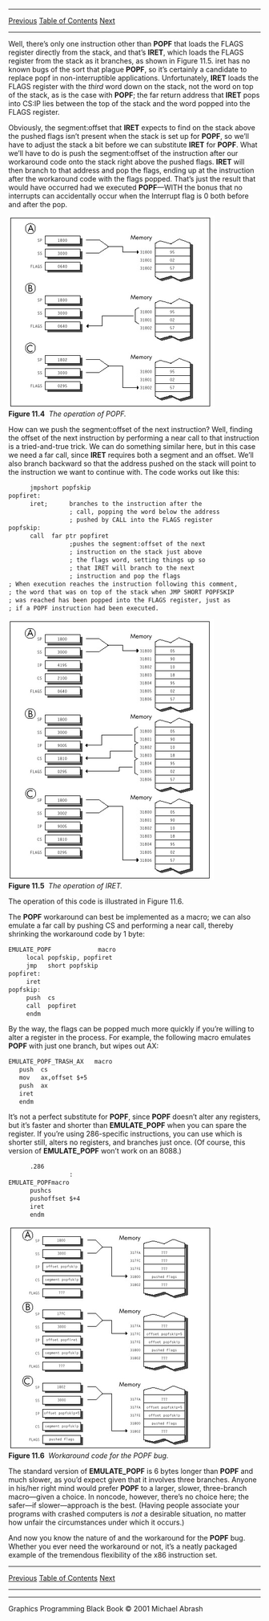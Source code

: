   ------------------------ --------------------------------- --------------------
  [Previous](11-07.html)   [Table of Contents](index.html)   [Next](12-01.html)
  ------------------------ --------------------------------- --------------------

Well, there’s only one instruction other than **POPF** that loads the
FLAGS register directly from the stack, and that’s **IRET**, which loads
the FLAGS register from the stack as it branches, as shown in Figure
11.5. iret has no known bugs of the sort that plague **POPF**, so it’s
certainly a candidate to replace popf in non-interruptible applications.
Unfortunately, **IRET** loads the FLAGS register with the *third* word
down on the stack, not the word on top of the stack, as is the case with
**POPF**; the far return address that **IRET** pops into CS:IP lies
between the top of the stack and the word popped into the FLAGS
register.

Obviously, the segment:offset that **IRET** expects to find on the stack
above the pushed flags isn’t present when the stack is set up for
**POPF**, so we’ll have to adjust the stack a bit before we can
substitute **IRET** for **POPF**. What we’ll have to do is push the
segment:offset of the instruction after our workaround code onto the
stack right above the pushed flags. **IRET** will then branch to that
address and pop the flags, ending up at the instruction after the
workaround code with the flags popped. That’s just the result that would
have occurred had we executed **POPF**—WITH the bonus that no interrupts
can accidentally occur when the Interrupt flag is 0 both before and
after the pop.

![](images/11-04.jpg)\
 **Figure 11.4**  *The operation of POPF.*

How can we push the segment:offset of the next instruction? Well,
finding the offset of the next instruction by performing a near call to
that instruction is a tried-and-true trick. We can do something similar
here, but in this case we need a far call, since **IRET** requires both
a segment and an offset. We’ll also branch backward so that the address
pushed on the stack will point to the instruction we want to continue
with. The code works out like this:

          jmpshort popfskip
    popfiret:
          iret;      branches to the instruction after the
                     ; call, popping the word below the address
                     ; pushed by CALL into the FLAGS register
    popfskip:
          call  far ptr popfiret
                     ;pushes the segment:offset of the next
                     ; instruction on the stack just above
                     ; the flags word, setting things up so
                     ; that IRET will branch to the next
                     ; instruction and pop the flags
    ; When execution reaches the instruction following this comment,
    ; the word that was on top of the stack when JMP SHORT POPFSKIP
    ; was reached has been popped into the FLAGS register, just as
    ; if a POPF instruction had been executed.

![](images/11-05.jpg)\
 **Figure 11.5**  *The operation of IRET.*

The operation of this code is illustrated in Figure 11.6.

The **POPF** workaround can best be implemented as a macro; we can also
emulate a far call by pushing CS and performing a near call, thereby
shrinking the workaround code by 1 byte:

    EMULATE_POPF             macro
         local popfskip, popfiret
         jmp   short popfskip
    popfiret:
         iret
    popfskip:
         push  cs
         call  popfiret
         endm

By the way, the flags can be popped much more quickly if you’re willing
to alter a register in the process. For example, the following macro
emulates **POPF** with just one branch, but wipes out AX:

    EMULATE_POPF_TRASH_AX   macro
       push  cs
       mov   ax,offset $+5
       push  ax
       iret
       endm

It’s not a perfect substitute for **POPF**, since **POPF** doesn’t alter
any registers, but it’s faster and shorter than **EMULATE\_POPF** when
you can spare the register. If you’re using 286-specific instructions,
you can use which is shorter still, alters no registers, and branches
just once. (Of course, this version of **EMULATE\_POPF** won’t work on
an 8088.)

          .286
                     :
    EMULATE_POPFmacro
          pushcs
          pushoffset $+4
          iret
          endm

![](images/11-06.jpg)\
 **Figure 11.6**  *Workaround code for the POPF bug.*

The standard version of **EMULATE\_POPF** is 6 bytes longer than
**POPF** and much slower, as you’d expect given that it involves three
branches. Anyone in his/her right mind would prefer **POPF** to a
larger, slower, three-branch macro—given a choice. In noncode, however,
there’s no choice here; the safer—if slower—approach is the best.
(Having people associate your programs with crashed computers is *not* a
desirable situation, no matter how unfair the circumstances under which
it occurs.)

And now you know the nature of and the workaround for the **POPF** bug.
Whether you ever need the workaround or not, it’s a neatly packaged
example of the tremendous flexibility of the x86 instruction set.

  ------------------------ --------------------------------- --------------------
  [Previous](11-07.html)   [Table of Contents](index.html)   [Next](12-01.html)
  ------------------------ --------------------------------- --------------------

* * * * *

Graphics Programming Black Book © 2001 Michael Abrash
